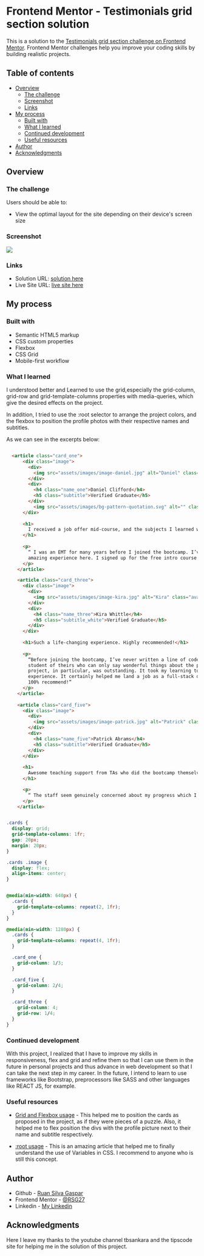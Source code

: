 # Frontend Mentor - Testimonials grid section solution

This is a solution to the [Testimonials grid section challenge on Frontend Mentor](https://www.frontendmentor.io/challenges/testimonials-grid-section-Nnw6J7Un7). Frontend Mentor challenges help you improve your coding skills by building realistic projects. 

## Table of contents

- [Overview](#overview)
  - [The challenge](#the-challenge)
  - [Screenshot](#screenshot)
  - [Links](#links)
- [My process](#my-process)
  - [Built with](#built-with)
  - [What I learned](#what-i-learned)
  - [Continued development](#continued-development)
  - [Useful resources](#useful-resources)
- [Author](#author)
- [Acknowledgments](#acknowledgments)

## Overview

### The challenge

Users should be able to:

- View the optimal layout for the site depending on their device's screen size

### Screenshot

![](.assets/images/screenshot.jpg)

### Links

- Solution URL: [solution here](https://your-solution-url.com)
- Live Site URL: [live site here](https://grid-testimonials-e2416c.netlify.app)

## My process

### Built with

- Semantic HTML5 markup
- CSS custom properties
- Flexbox
- CSS Grid
- Mobile-first workflow

### What I learned

I understood better and Learned to use the grid,especially the grid-column, grid-row and grid-template-columns properties with media-queries, which give the desired effects on the project. 

In addition, I tried to use the :root selector to arrange the project colors, and the flexbox to position the profile photos with their respective names and
subtitles.

As we can see in the excerpts below:

```html

  <article class="card_one">
      <div class="image">
        <div>
          <img src="assets/images/image-daniel.jpg" alt="Daniel" class="avatar">
        </div> 
        <div>
          <h4 class="name_one">Daniel Clifford</h4>
          <h5 class="subtitle">Verified Graduate</h5>
        </div> 
          <img src="assets/images/bg-pattern-quotation.svg" alt="" class="quotes">
      </div>
      
      <h1>
        I received a job offer mid-course, and the subjects I learned were current, if not more so, in the company I joined. I honestly feel I got every penny’s worth.
      </h1>
               
      <p>
        “ I was an EMT for many years before I joined the bootcamp. I’ve      been  looking to make a transition and have heard some people who had a
        amazing experience here. I signed up for the free intro course and found it incredibly fun! I enrolled shortly thereafter. The next 12 weeks was the best - and most grueling - time of my life. Since completing the course, I’ve successfully switched careers, working as a Software Engineer at a VR startup. ”
      </p>
    </article>

    <article class="card_three">
      <div class="image">
        <div>
          <img src="assets/images/image-kira.jpg" alt="Kira" class="avatar">
        </div> 
        <div>
          <h4 class="name_three">Kira Whittle</h4>
          <h5 class="subtitle_white">Verified Graduate</h5>  
        </div>
      </div>
         
      <h1>Such a life-changing experience. Highly recommended!</h1>
   
      <p>
        “Before joining the bootcamp, I’ve never written a line of code. I    needed some structure from professionals who can help me learn programming step by step. I was encouraged to enroll by a former 
        student of theirs who can only say wonderful things about the program. The entire curriculum and staff did not disappoint. They were very hands-on and I never had to wait long for assistance. The agile team 
        project, in particular, was outstanding. It took my learning to the next level in a way that no tutorial could ever have. In fact, I’ve often referred to it during interviews as an example of my developent
        experience. It certainly helped me land a job as a full-stack developer after receiving multiple offers. 
        100% recommend!”
      </p>
    </article>
    
    <article class="card_five">
      <div class="image">
        <div>
          <img src="assets/images/image-patrick.jpg" alt="Patrick" class="avatar">
        </div>
        <div>
          <h4 class="name_five">Patrick Abrams</h4>
          <h5 class="subtitle">Verified Graduate</h5>
        </div>
      </div>
           
      <h1>
        Awesome teaching support from TAs who did the bootcamp themselves. Getting guidance from them and learning from their experiences was easy.
      </h1>

      <p>
        “ The staff seem genuinely concerned about my progress which I find really refreshing. The program gave me the confidence necessary to be able to go out in the world and present myself as a capable junior developer. The standard is above the rest. You will get the personal attention you need from an incredible community of smart and amazing people.”
      </p>
    </article>   
```

```css

.cards {
  display: grid;
  grid-template-columns: 1fr;
  gap: 20px;
  margin: 20px;
}

.cards .image {
  display: flex;
  align-items: center;
}


@media(min-width: 640px) {
  .cards {
    grid-template-columns: repeat(2, 1fr);
  }
}

@media(min-width: 1280px) {
  .cards {
    grid-template-columns: repeat(4, 1fr);
  }

  .card_one {
    grid-column: 1/3;
  }

  .card_five {
    grid-column: 2/4;
  }

  .card_three {
    grid-column: 4;
    grid-row: 1/4;
  }
}
```
### Continued development

With this project, I realized that I have to improve my skills in responsiveness, flex and grid and refine them so that I can use them in the future in personal projects and thus advance in web development so that I can take the next step in my career. In the future, I intend to learn to use frameworks like Bootstrap, preprocessors like SASS and other languages ​​like REACT JS, for example.


### Useful resources

- [Grid and Flexbox usage](https://www.youtube.com/watch?v=RCBdm4YTVpQ) - This helped me to position the cards as proposed in the project, as if they were pieces of a puzzle. Also, it helped me to flex position the divs with the profile picture next to their name and subtitle respectively.

- [:root usage](https://tipscode.com.br/variaveis-css-um-guia-basico-de-como-criar) - This is an amazing article that helped me to finally understand the use of Variables in CSS. I recommend to anyone who is still this concept.


## Author

- Github - [Ruan Silva Gaspar](https://github.com/RSG27)
- Frontend Mentor - [@RSG27](https://www.frontendmentor.io/profile/RSG27)
- Linkedin - [My Linkedin](https://www.linkedin.com/in/ruan-silva-gaspar-a13a89226/)

## Acknowledgments

Here I leave my thanks to the youtube channel tbsankara and the tipscode site for helping me in the solution of this project.
